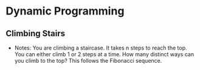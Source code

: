 # Dynamic Programming

## Climbing Stairs
- Notes: You are climbing a staircase. It takes n steps to reach the top. You can either climb 1 or 2 steps at a time. How many distinct ways can you climb to the top? This follows the Fibonacci sequence.